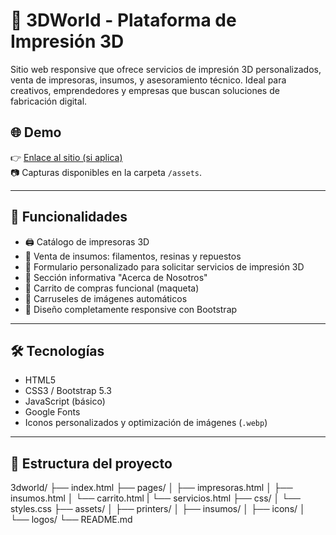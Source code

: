 # 🧩 3DWorld - Plataforma de Impresión 3D

Sitio web responsive que ofrece servicios de impresión 3D personalizados, venta de impresoras, insumos, y asesoramiento técnico. Ideal para creativos, emprendedores y empresas que buscan soluciones de fabricación digital.

## 🌐 Demo

👉 [Enlace al sitio (si aplica)](https://tu-sitio.com)  
📷 Capturas disponibles en la carpeta `/assets`.

---

## 🚀 Funcionalidades

- 🖨️ Catálogo de impresoras 3D
- 🧵 Venta de insumos: filamentos, resinas y repuestos
- 🧾 Formulario personalizado para solicitar servicios de impresión 3D
- 🧠 Sección informativa "Acerca de Nosotros"
- 🛒 Carrito de compras funcional (maqueta)
- 🎠 Carruseles de imágenes automáticos
- 📱 Diseño completamente responsive con Bootstrap

---

## 🛠️ Tecnologías

- HTML5
- CSS3 / Bootstrap 5.3
- JavaScript (básico)
- Google Fonts
- Iconos personalizados y optimización de imágenes (`.webp`)

---

## 📁 Estructura del proyecto

3dworld/
├── index.html
├── pages/
│ ├── impresoras.html
│ ├── insumos.html
│ └── carrito.html
| └── servicios.html
├── css/
│ └── styles.css
├── assets/
│ ├── printers/
│ ├── insumos/
│ ├── icons/
│ └── logos/
└── README.md